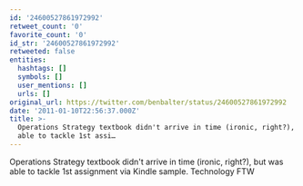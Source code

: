 ```yaml
---
id: '24600527861972992'
retweet_count: '0'
favorite_count: '0'
id_str: '24600527861972992'
retweeted: false
entities:
  hashtags: []
  symbols: []
  user_mentions: []
  urls: []
original_url: https://twitter.com/benbalter/status/24600527861972992
date: '2011-01-10T22:56:37.000Z'
title: >-
  Operations Strategy textbook didn't arrive in time (ironic, right?), but was
  able to tackle 1st assi…
---
```


Operations Strategy textbook didn't arrive in time (ironic, right?), but was able to tackle 1st assignment via Kindle sample. Technology FTW